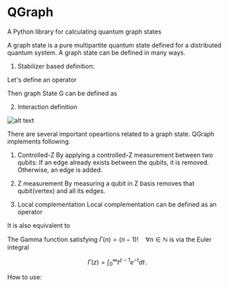 # QGraph
A Python library for calculating quantum graph states

A graph state is a pure multipartite quantum state defined for a distributed quantum system.
A graph state can be defined in many ways.

1. Stabilizer based definition:

Let's define an operator


Then graph State G can be defined as 


2. Interaction definition

![alt text][interaction-def]

[interaction-def]: https://wikimedia.org/api/rest_v1/media/math/render/svg/ae08752ea63fa096226bdd346e3b420069fd452e "Operator" 

There are several important opeartions related to a graph state.
QGraph implements following.
1. Controlled-Z 
By applying a controlled-Z measurement between two qubits:
	If an edge already exists between the qubits, it is removed.
	Otherwise, an edge is added.
	
2. Z measurement
By measuring a qubit in Z basis removes that qubit(vertex) and all its edges.

3. Local complementation
Local complementation can be defined as an operator

It is also equivalent to 

The Gamma function satisfying $\Gamma(n) = (n-1)!\quad\forall
n\in\mathbb N$ is via the Euler integral

$$
\Gamma(z) = \int_0^\infty t^{z-1}e^{-t}dt\,.
$$

How to use:
